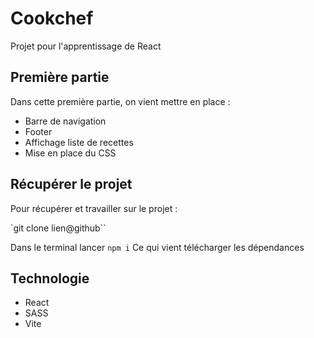 # Cookchef

Projet pour l'apprentissage de React

## Première partie
Dans cette première partie, on vient mettre en place :

* Barre de navigation
* Footer
* Affichage liste de recettes
* Mise en place du CSS

## Récupérer le projet

Pour récupérer et travailler sur le projet :

`git clone lien@github``

Dans le terminal lancer 
`npm i`
Ce qui vient télécharger les dépendances

## Technologie 

* React
* SASS
* Vite